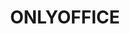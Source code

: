 ---
description: |
  ONLYOFFICE is an open-source project with the focus on advanced and
   secure document processing. It offers a powerful office suite that comprises online
   editors for text documents, spreadsheets and presentations compatible with OOXML,
   ODF and other popular file formats.
  
  With over 7 million users worldwide, ONLYOFFICE
   is a proven innovator in the online office business. Built on a cutting-edge technology,
   it provides users with a vast range of editing tools and collaborative features
   ensuring greater team workflow and seamless work with complex formatting and objects.

  ONLYOFFICE Docs can be integrated with other open-source services and platforms,
   as well as developers can extend the functionality of their own solutions.</p>

  Besides, ONLYOFFICE provides a collaboration platform with multiple productivity
   tools such as document and project management, mail, CRM, calendars, chat, etc.
   released under the Apache 2.0 license.
layout: stand
logo: stands/onlyoffice/logo.png
new_this_year: |
  <p>In 2020, we made lots of useful enhancements in all ONLYOFFICE solutions.
   </p>
  <p>For more efficient collaboration, we implemented a new access permission -
    Custom filter that allows hiding the data you don't want to show before sharing
    your spreadsheet. Besides, Sheet View allows creating a filter that only changes
    your view of the data, without affecting your collaborators.</p>
  <p>With document
    comparison, you are now able to quickly compare two docs and see differences between
    them with revision marks, accept/reject/merge the changes.</p>
  <p>In ONLYOFFICE Docs,
    you will find new productivity features such as Pivot tables, conditional formatting
    for viewing, mirror and gutter margins, slicers for formatted tables, endnotes
    and cross-references, new plugins Zotero, Mendeley, Autocomplete, Telegram, HTML,
    Word Count, Typograph, and much more.</p>
  <p>To make ONLYOFFICE more secure, we added
    storage encryption at rest and introduced Private Rooms, protected workplaces
    where every symbol you type is encrypted using the unbreakable AES-256 algorithm,
    even if you are co-editing documents with your teammates in real-time. For now,
    it's the first version of ONLYOFFICE Private Rooms and we're planning
    to further develop and improve it.</p>
  <p>We presented ONLYOFFICE Groups released
    under Apache 2.0 what allows modifying and distributing it without limitations.
    It can be easily deployed in a few steps and integrated into any product ecosystem.
    This makes ONLYOFFICE Groups an ideal solution for hosting providers who would
    like to bring their customers the most complete in-browser collaboration platform.r
    nAlong with multiple enhancements for the existing integrations, especially with
    Nextcloud and ownCloud, the last year brought new connectors that allow integrating
    ONLYOFFICE Docs with other platforms, namely for HumHub, Plone, and Nuxeo. </p>
  <p>
    We're now working on multi-functional forms. And we don't talk about these
    simple forms for making polls. Instead, we are creating a tool for working with
    complex online documents that will allow quickly building any document template.</p>
showcase: |
  <p>2020 has been a challenging year for many of us. The pandemic spread sped
   up the transition to remote work. And we at ONLYOFFICE understand how important
   it is to combine our u201Copen-source effortsu201D to help distributed teams
   all over the world stay connected and productive. Our goal is to make secure and
   reliable open-source software available for everybody. </p>
  <p>Come join us and learn
    about: </p>
  <p>ONLYOFFICE Docs - powerful online editors for text documents, spreadsheets,
    and presentations that can be used within any sync&share and DMS service or integrated
    into your own solution (AGPL v.3).</p>
  <p>ONLYOFFICE Groups - online collaboration
    platform which comprises tools for managing documents, projects, customers, and
    emails along with the admin panel for platform configuration (Apache 2.0).</p>
  <p>
    ONLYOFFICE Workspace - a complete self-hosted solution for team management and collaboration
    which includes ONLYOFFICE Docs, Groups, Mail Server and Talk.</p>
themes:
- Office suites and productivity
title: ONLYOFFICE
website: https://www.onlyoffice.com/
show_on_overview: true
chatroom: onlyoffice
---